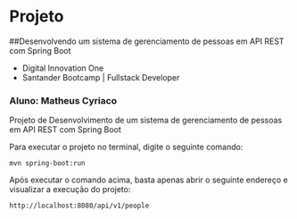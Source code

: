 # Projeto
##Desenvolvendo um sistema de gerenciamento de pessoas em API REST com Spring Boot

* Digital Innovation One
* Santander Bootcamp | Fullstack Developer

### Aluno: Matheus Cyriaco


Projeto de Desenvolvimento de um sistema de gerenciamento de pessoas
em API REST com Spring Boot

Para executar o projeto no terminal, digite o seguinte comando:

```shell script
mvn spring-boot:run 
```

Após executar o comando acima, basta apenas abrir
o seguinte endereço e visualizar a execução do projeto:

```
http://localhost:8080/api/v1/people
```


